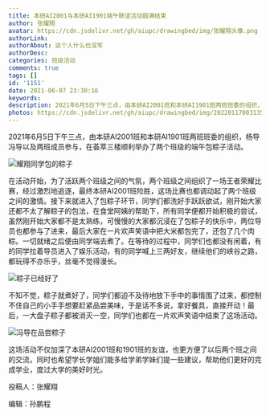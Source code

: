 ```yaml
---
title: 本研AI2001与本研AI1901端午联谊活动圆满结束
author: 张耀翔
avatar: https://cdn.jsdelivr.net/gh/aiupc/drawingbed/img/张耀翔头像.png
authorLink: 
authorAbout: 这个人什么也没写
authorDesc: 
categories: 班级活动
comments: true
tags: []
id: '1151'
date: 2021-06-07 23:30:16
keywords:
description: 2021年6月5日下午三点，由本研AI2001班和本研AI1901班两班班委的组织，杨导冯导以及两班...
photos: https://cdn.jsdelivr.net/gh/aiupc/drawingbed/img/20220117003135.png
---
```


2021年6月5日下午三点，由本研AI2001班和本研AI1901班两班班委的组织，杨导冯导以及两班成员参与，在荟萃三楼顺利举办了两个班级的端午包粽子活动。

![耀翔同学包的粽子](https://cdn.jsdelivr.net/gh/aiupc/drawingbed/img/56E8A1A84921AD7A948AFDF4C6657EEE.jpg)

在活动开始，为了活跃两个班级之间的气氛，两个班级之间组织了一场王者荣耀比赛，经过激烈地追逐，最终本研AI2001班险胜，这场比赛也都调动起了两个班级之间的激情。接下来就进入了包粽子环节，同学们都洗好手跃跃欲试，刚开始大家还都不太了解粽子的包法，在食堂阿姨的帮助下，所有同学便都开始积极的尝试，虽然刚开始大家都不是太熟练，可慢慢的大家都沉浸在了包粽子的快乐中，两位导员也都参与了进来，最后大家在一片欢声笑语中把大米都包完了，还包了几个肉粽。一切就绪之后便由同学端去煮了。在等待的过程中，同学们也都没有闲着，有的同学拉着导员进入了娱乐活动，有的同学喊上三两好友，继续他们的峡谷之路，都玩得不亦乐乎，丝毫不觉得漫长。

![粽子已经好了](https://cdn.jsdelivr.net/gh/aiupc/drawingbed/img/DEFA601E4BFA91175B9827747EBFF620-1.jpg)

不知不觉，粽子就煮好了，同学们都迫不及待地放下手中的事情围了过来，都控制不住自己的小手手想要赶紧品尝美味，于是话不多说，拿好餐具，直接开动！最后，一大盘子粽子都被消灭一空，同学们也都在一片欢声笑语中结束了这场活动。

![冯导在品尝粽子](https://cdn.jsdelivr.net/gh/aiupc/drawingbed/img/9BA6151FF078EE83EAF828CD932ED191.jpg)

这场活动不仅加深了本研AI2001班和1901班的友谊，也更方便了以后两个班之间的交流，同时也希望学长学姐们能多给学弟学妹们提一些建议，帮助他们更好的完成学业，度过大学的美好时光。

投稿人：张耀翔

编辑：孙鹏程
